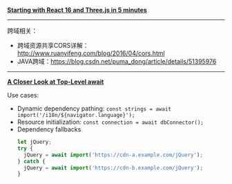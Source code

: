 **[Starting with React 16 and Three.js in 5 minutes](https://blog.bitsrc.io/starting-with-react-16-and-three-js-in-5-minutes-3079b8829817)**

---

跨域相关：
- 跨域资源共享CORS详解：http://www.ruanyifeng.com/blog/2016/04/cors.html
- JAVA跨域：https://blog.csdn.net/puma_dong/article/details/51395976

---

**[A Closer Look at Top-Level await](https://v8.dev/features/top-level-await)**

Use cases:
- Dynamic dependency pathing: `const strings = await import('/i18n/${navigator.language}');`
- Resource initialization: `const connection = await dbConnector();`
- Dependency fallbacks
  ```javascript
  let jQuery;
  try {
    jQuery = await import('https://cdn-a.example.com/jQuery');
  } catch {
    jQuery = await import('https://cdn-b.example.com/jQuery');
  }
  ```
